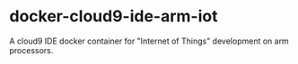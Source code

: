 # docker-cloud9-ide-arm-iot
A cloud9 IDE docker container for "Internet of Things" development on arm processors.
